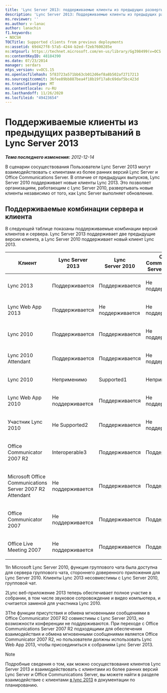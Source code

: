 ```yaml
---
title: 'Lync Server 2013: поддерживаемые клиенты из предыдущих развертываний'
description: 'Lync Server 2013: Поддерживаемые клиенты из предыдущих развертываний.'
ms.reviewer: ''
ms.author: v-lanac
author: lanachin
f1.keywords:
- NOCSH
TOCTitle: Supported clients from previous deployments
ms:assetid: 69d427f8-57a5-4244-b2ed-f2eb7600285e
ms:mtpsurl: https://technet.microsoft.com/en-us/library/Gg398499(v=OCS.15)
ms:contentKeyID: 48184390
ms.date: 07/23/2014
manager: serdars
mtps_version: v=OCS.15
ms.openlocfilehash: 5f83723a571bb63cb012d6ef8a8b502af2717213
ms.sourcegitcommit: 36fee89bb887bea4f18b19f17a8c69daf5bc423d
ms.translationtype: MT
ms.contentlocale: ru-RU
ms.lasthandoff: 11/26/2020
ms.locfileid: "49423654"
---
```

# <a name="supported-clients-from-previous-deployments-in-lync-server-2013"></a>Поддерживаемые клиенты из предыдущих развертываний в Lync Server 2013

<div data-xmlns="http://www.w3.org/1999/xhtml">

<div class="topic" data-xmlns="http://www.w3.org/1999/xhtml" data-msxsl="urn:schemas-microsoft-com:xslt" data-cs="https://msdn.microsoft.com/">

<div data-asp="https://msdn2.microsoft.com/asp">



</div>

<div id="mainSection">

<div id="mainBody">

<span> </span>

_**Тема последнего изменения:** 2012-12-14_

В сценарии сосуществования Пользователи Lync Server 2013 могут взаимодействовать с клиентами из более ранних версий Lync Server и Office Communications Server. В отличие от предыдущих выпусков, Lync Server 2010 поддерживает новые клиенты Lync 2013. Это позволяет организациям, работающим с Lync Server 2010, развертывать новые клиенты независимо от того, как Lync Server выполняет обновление.

<div>

## <a name="supported-server-and-client-combinations"></a>Поддерживаемые комбинации сервера и клиента

В следующей таблице показаны поддерживаемые комбинации версий клиентов и сервера. Lync Server 2013 поддерживает две предыдущие версии клиента, а Lync Server 2010 поддерживает новый клиент Lync 2013.


<table>
<colgroup>
<col style="width: 25%" />
<col style="width: 25%" />
<col style="width: 25%" />
<col style="width: 25%" />
</colgroup>
<thead>
<tr class="header">
<th>Клиент</th>
<th>Lync Server 2013</th>
<th>Lync Server 2010</th>
<th>Office Communications Server 2007 R2</th>
</tr>
</thead>
<tbody>
<tr class="odd">
<td><p>Lync 2013</p></td>
<td><p>Поддерживается</p></td>
<td><p>Поддерживается</p></td>
<td><p>Не поддерживается</p></td>
</tr>
<tr class="even">
<td><p>Lync Web App 2013</p></td>
<td><p>Поддерживается</p></td>
<td><p>Не поддерживается</p></td>
<td><p>Не поддерживается</p></td>
</tr>
<tr class="odd">
<td><p>Lync 2010</p></td>
<td><p>Поддерживается</p></td>
<td><p>Поддерживается</p></td>
<td><p>Не поддерживается</p></td>
</tr>
<tr class="even">
<td><p>Lync 2010 Attendant</p></td>
<td><p>Поддерживается</p></td>
<td><p>Поддерживается</p></td>
<td><p>Не поддерживается</p></td>
</tr>
<tr class="odd">
<td><p>Lync 2010</p></td>
<td><p>Неприменимо</p></td>
<td><p>Supported1</p></td>
<td><p>Неприменимо</p></td>
</tr>
<tr class="even">
<td><p>Lync Web App 2010</p></td>
<td><p>Не поддерживается</p></td>
<td><p>Поддерживается</p></td>
<td><p>Не поддерживается</p></td>
</tr>
<tr class="odd">
<td><p>Участник Lync 2010</p></td>
<td><p>Не Supported2</p></td>
<td><p>Поддерживается</p></td>
<td><p>Не поддерживается</p></td>
</tr>
<tr class="even">
<td><p>Office Communicator 2007 R2</p></td>
<td><p>Interoperable3</p></td>
<td><p>Поддерживается</p></td>
<td><p>Поддерживается</p></td>
</tr>
<tr class="odd">
<td><p>Microsoft Office Communications Server 2007 R2 Attendant</p></td>
<td><p>Не поддерживается</p></td>
<td><p>Поддерживается</p></td>
<td><p>Поддерживается</p></td>
</tr>
<tr class="even">
<td><p>Office Communicator 2007</p></td>
<td><p>Не поддерживается</p></td>
<td><p>Поддерживается</p></td>
<td><p>Поддерживается</p></td>
</tr>
<tr class="odd">
<td><p>Office Live Meeting 2007</p></td>
<td><p>Не поддерживается</p></td>
<td><p>Поддерживается</p></td>
<td><p>Поддерживается</p></td>
</tr>
</tbody>
</table>


1In Microsoft Lync Server 2010, функция группового чата была доступна для сервера группового чата, стороннего доверенного приложения для Lync Server 2010. Клиенты Lync 2013 несовместимы с Lync Server 2010, групповой чат.

2Lync веб-приложение 2013 теперь обеспечивает полное участие в собрании, в том числе звуковое сопровождение и видео компьютера, и считается заменой для участника Lync 2010.

3The функции присутствия и обмена мгновенными сообщениями в Office Communicator 2007 R2 совместимы с Lync Server 2013, но возможности конференции не поддерживаются. При переходе с Office Communications Server 2007 R2 подходящими для обеспечения взаимодействия и обмена мгновенными сообщениями является Office Communicator 2007 R2, но пользователи должны использовать Lync Web App 2013, чтобы присоединиться к собраниям Lync Server 2013.

<div>


> [!NOTE]  
> Подробные сведения о том, как можно сосуществование клиентов Lync Server 2013 и взаимодействовать с клиентами из более ранних версий Lync Server и Office Communications Server, вы можете найти в разделе взаимодействие с клиентами <A href="lync-server-2013-client-interoperability-in-lync-2013.md">в lync 2013</A> в документации по планированию.



</div>

</div>

</div>

<span> </span>

</div>

</div>

</div>

